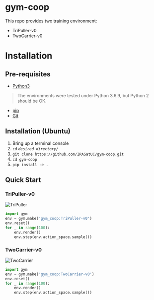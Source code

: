 # gym-coop
This repo provides two training environment: 
- TriPuller-v0
- TwoCarrier-v0

# Installation
## Pre-requisites
- [Python3](https://www.python.org/)
> The environments were tested under Python 3.6.9, but Python 2 should be OK.
- [pip](https://pypi.org/project/pip/)
- [Git](https://git-scm.com/)

## Installation (Ubuntu)
1. Bring up a terminal console  
2. `cd` *`desired_directory/`* 
3. `git clone https://github.com/IRASatUC/gym-coop.git`
4. `cd gym-coop`
5. `pip install -e .`

## Quick Start
### TriPuller-v0
![TriPuller](https://github.com/linZHank/gym-coop/blob/main/images/TriPuller.png)
```python
import gym
env = gym.make('gym_coop:TriPuller-v0')
env.reset()
for _ in range(100):
    env.render()
    env.step(env.action_space.sample())
```

### TwoCarrier-v0
![TwoCarrier](https://github.com/linZHank/gym-coop/blob/main/images/TwoCarrier.png)
```python
import gym
env = gym.make('gym_coop:TwoCarrier-v0')
env.reset()
for _ in range(100):
    env.render()
    env.step(env.action_space.sample())
```
